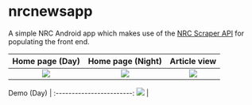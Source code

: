 # nrcnewsapp
A simple NRC Android app which makes use of the [NRC Scraper API](https://github.com/ciCciC/nrcnewsapi) for populating the front end.

Home page (Day)            |   Home page (Night)         |  Article view
:-------------------------:|:-------------------------:|:-------------------------:
![](../master/sc.jpg)  | ![](../master/sc00.jpg)  |  ![](../master/sc1.jpg)


Demo (Day)               |
:------------------------:
![](../master/demo.gif)  |
